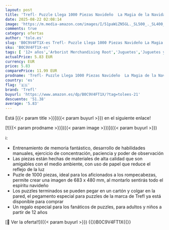 ```yaml
---
layout: post
title: 'Trefl- Puzzle Llega 1000 Piezas Navideño  La Magia de la Navidad  Puzle Clásico para Adultos y Niños A Partir De 12 Años  Multicolor  Talla única  10745 '
date: 2025-08-22 02:08:14
image: 'https://m.media-amazon.com/images/I/51paWiZN5GL._SL500_._SL400_.jpg'
comments: true
category: ofertas
author: 'tole.es'
slug: 'B0C9V4FT1X-es Trefl- Puzzle Llega 1000 Piezas Navideño La Magia de la...'
sku: 'B0C9V4FT1X-es'
tags: [ '12+ años','Arborist Merchandising Root','Juguetes','Juguetes y juegos','Puzzles','Puzzles y rompecabezas','Self Service','Special Features Stores','b6d17eda-2c26-45ed-a098-453a9f96e839_0','b6d17eda-2c26-45ed-a098-453a9f96e839_7701','navidad','trefl','🇪🇸', ]
actualPrice: 5.83 EUR
currency: EUR
price: 5.83
comparePrice: 11.99 EUR
prodname: 'Trefl- Puzzle Llega 1000 Piezas Navideño  La Magia de la Navidad  Puzle Clásico para Adultos y Niños A Partir De 12 Años  Multicolor  Talla única  10745 '
country: 'es'
flag: '🇪🇸'
brand: 'Trefl'
buyurl: 'https://www.amazon.es/dp/B0C9V4FT1X/?tag=tolees-21'
descuento: '51.38'
average: '5.83'
---
```


Está [{{< param title >}}]({{< param buyurl >}}) en el siguiente enlace!

[![{{< param prodname >}}]({{< param image >}})]({{< param buyurl >}})

ℹ️:

- Entrenamiento de memoria fantástico, desarrollo de habilidades manuales, ejercicio de concentración, paciencia y poder de observación
- Las piezas están hechas de materiales de alta calidad que son amigables con el medio ambiente, con uso de papel que reduce el reflejo de la luz
- Puzle de 1000 piezas, ideal para los aficionados a los rompecabezas, permite crear una imagen de 683 x 480 mm, al montarlo sentirás todo el espíritu navideño
- Los puzzles terminados se pueden pegar en un cartón y colgar en la pared, el pegamento especial para puzzles de la marca de Trefl ya está disponible para comprar
- Un regalo especial para los fanáticos de puzzles, para adultos y niños a partir de 12 años

[🛒 Ver la oferta!!]({{< param buyurl >}})
{{<world>}}B0C9V4FT1X{{</world>}}
